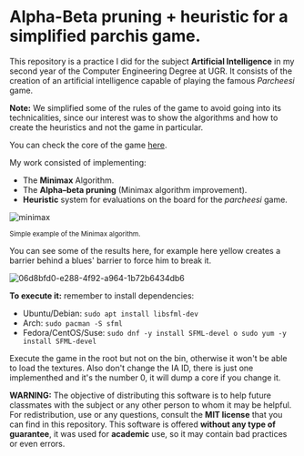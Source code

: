 # Alpha-Beta pruning + heuristic for a simplified parchis game.

This repository is a practice I did for the subject **Artificial Intelligence** in my second year of the Computer Engineering Degree at UGR. It consists of the creation of an artificial intelligence capable of playing the famous *Parcheesi* game.

**Note:** We simplified some of the rules of the game to avoid going into its technicalities, since our interest was to show the algorithms and how to create the heuristics and not the game in particular.

You can check the core of the game [here](https://github.com/ugr-ccia-IA/practica3).

My work consisted of implementing:
- The **Minimax** Algorithm.
- The **Alpha–beta pruning** (Minimax algorithm improvement).
- **Heuristic** system for evaluations on the board for the *parcheesi* game.

![minimax](https://user-images.githubusercontent.com/64831934/214606584-8bfcf4d4-53f8-499e-9981-430de7a6b54c.png)

<sub> Simple example of the Minimax algorithm. </sub>

You can see some of the results here, for example here yellow creates a barrier behind a blues' barrier to force him to break it.

![06d8bfd0-e288-4f92-a964-1b72b6434db6](https://user-images.githubusercontent.com/64831934/214609522-5956aef0-2e10-43d0-a661-9d541367368f.gif)

**To execute it:** remember to install dependencies:

- Ubuntu/Debian: `sudo apt install libsfml-dev`
- Arch: `sudo pacman -S sfml`
- Fedora/CentOS/Suse: `sudo dnf -y install SFML-devel o sudo yum -y install SFML-devel`

Execute the game in the root but not on the bin, otherwise it won't be able to load the textures. Also don't change the IA ID, there is just one implementhed and it's the number 0, it will dump a core if you change it.

**WARNING:** The objective of distributing this software is to help future classmates with the subject or any other person to whom it may be helpful. For redistribution, use or any questions, consult the **MIT license** that you can find in this repository. This software is offered **without any type of guarantee**, it was used for **academic** use, so it may contain bad practices or even errors.

